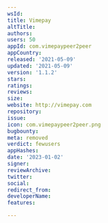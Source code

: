 ```yaml
---
wsId: 
title: Vimepay
altTitle: 
authors: 
users: 50
appId: com.vimepaypeer2peer
appCountry: 
released: '2021-05-09'
updated: '2021-05-09'
version: '1.1.2'
stars: 
ratings: 
reviews: 
size: 
website: http://vimepay.com
repository: 
issue: 
icon: com.vimepaypeer2peer.png
bugbounty: 
meta: removed
verdict: fewusers
appHashes: 
date: '2023-01-02'
signer: 
reviewArchive: 
twitter: 
social: 
redirect_from: 
developerName: 
features: 

---
```


